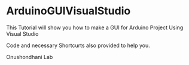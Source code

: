 # ArduinoGUIVisualStudio

This Tutorial will show you how to make a GUI for Arduino Project Using Visual Studio

Code and necessary Shortcurts also provided to help you.

Onushondhani Lab
